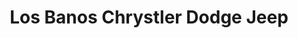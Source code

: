 ---
title: "Los Banos Chrystler Dodge Jeep"
url: /los-banos/los-banos-chrystler-dodge-jeep/
shop: car
---